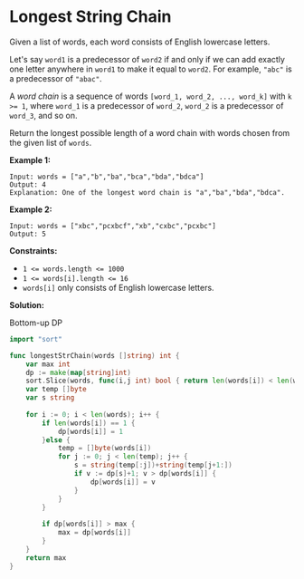 # Longest String Chain

Given a list of words, each word consists of English lowercase letters.

Let's say  `word1`  is a predecessor of  `word2`  if and only if we can add exactly one letter anywhere in  `word1`  to make it equal to  `word2`. For example,  `"abc"`  is a predecessor of  `"abac"`.

A  _word chain_ is a sequence of words  `[word_1, word_2, ..., word_k]`  with  `k >= 1`, where  `word_1`  is a predecessor of  `word_2`,  `word_2`  is a predecessor of  `word_3`, and so on.

Return the longest possible length of a word chain with words chosen from the given list of  `words`.

**Example 1:**

    Input: words = ["a","b","ba","bca","bda","bdca"]
    Output: 4
    Explanation: One of the longest word chain is "a","ba","bda","bdca".

**Example 2:**

    Input: words = ["xbc","pcxbcf","xb","cxbc","pcxbc"]
    Output: 5

**Constraints:**

-   `1 <= words.length <= 1000`
-   `1 <= words[i].length <= 16`
-   `words[i]`  only consists of English lowercase letters.

**Solution:**

Bottom-up DP

```go
import "sort"

func longestStrChain(words []string) int {
    var max int
    dp := make(map[string]int)
    sort.Slice(words, func(i,j int) bool { return len(words[i]) < len(words[j]) })
    var temp []byte
    var s string
    
    for i := 0; i < len(words); i++ {
        if len(words[i]) == 1 { 
            dp[words[i]] = 1 
        }else {
            temp = []byte(words[i])
            for j := 0; j < len(temp); j++ {
                s = string(temp[:j])+string(temp[j+1:])
                if v := dp[s]+1; v > dp[words[i]] {
                    dp[words[i]] = v
                }
            }
        }
        
        if dp[words[i]] > max {
            max = dp[words[i]]
        }
    }
    return max
}
```